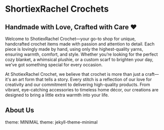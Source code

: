 # ShortiexRachel Crochets 
## Handmade with Love, Crafted with Care ❤️

Welcome to ShotiexRachel Crochet—your go-to shop for unique, handcrafted crochet items made with passion and attention to detail. Each piece is lovingly made by hand, using only the highest-quality yarns, ensuring warmth, comfort, and style. Whether you’re looking for the perfect cozy blanket, a whimsical plushie, or a custom scarf to brighten your day, we’ve got something special for every occasion.

At ShotiexRachel Crochet, we believe that crochet is more than just a craft—it's an art form that tells a story. Every stitch is a reflection of our love for creativity and our commitment to delivering high-quality products. From vibrant, eye-catching accessories to timeless home décor, our creations are designed to bring a little extra warmth into your life. 

## About Us
theme: MINIMAL
theme: jekyll-theme-minimal
